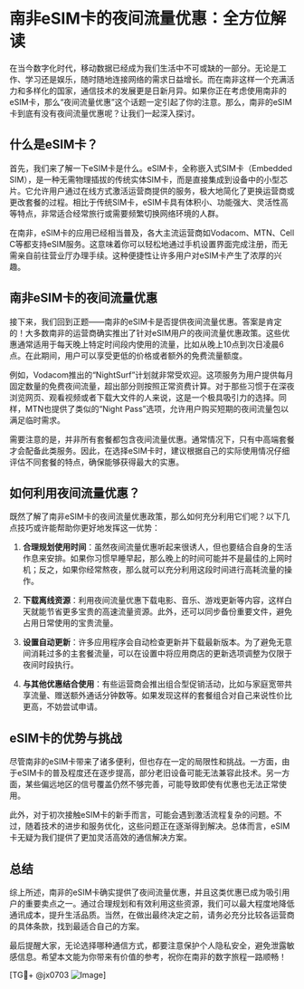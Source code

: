 # 南非eSIM卡的夜间流量优惠：全方位解读

在当今数字化时代，移动数据已经成为我们生活中不可或缺的一部分。无论是工作、学习还是娱乐，随时随地连接网络的需求日益增长。而在南非这样一个充满活力和多样化的国家，通信技术的发展更是日新月异。如果你正在考虑使用南非的eSIM卡，那么“夜间流量优惠”这个话题一定引起了你的注意。那么，南非的eSIM卡到底有没有夜间流量优惠呢？让我们一起深入探讨。

## 什么是eSIM卡？

首先，我们来了解一下eSIM卡是什么。eSIM卡，全称嵌入式SIM卡（Embedded SIM），是一种无需物理插拔的传统实体SIM卡，而是直接集成到设备中的小型芯片。它允许用户通过在线方式激活运营商提供的服务，极大地简化了更换运营商或更改套餐的过程。相比于传统SIM卡，eSIM卡具有体积小、功能强大、灵活性高等特点，非常适合经常旅行或需要频繁切换网络环境的人群。

在南非，eSIM卡的应用已经相当普及，各大主流运营商如Vodacom、MTN、Cell C等都支持eSIM服务。这意味着你可以轻松地通过手机设置界面完成注册，而无需亲自前往营业厅办理手续。这种便捷性让许多用户对eSIM卡产生了浓厚的兴趣。

## 南非eSIM卡的夜间流量优惠

接下来，我们回到正题——南非的eSIM卡是否提供夜间流量优惠。答案是肯定的！大多数南非的运营商确实推出了针对eSIM用户的夜间流量优惠政策。这些优惠通常适用于每天晚上特定时间段内使用的流量，比如从晚上10点到次日凌晨6点。在此期间，用户可以享受更低的价格或者额外的免费流量额度。

例如，Vodacom推出的“NightSurf”计划就非常受欢迎。这项服务为用户提供每月固定数量的免费夜间流量，超出部分则按照正常资费计算。对于那些习惯于在深夜浏览网页、观看视频或者下载大文件的人来说，这是一个极具吸引力的选择。同样，MTN也提供了类似的“Night Pass”选项，允许用户购买短期的夜间流量包以满足临时需求。

需要注意的是，并非所有套餐都包含夜间流量优惠。通常情况下，只有中高端套餐才会配备此类服务。因此，在选择eSIM卡时，建议根据自己的实际使用情况仔细评估不同套餐的特点，确保能够获得最大的实惠。

## 如何利用夜间流量优惠？

既然了解了南非eSIM卡的夜间流量优惠政策，那么如何充分利用它们呢？以下几点技巧或许能帮助你更好地发挥这一优势：

1. **合理规划使用时间**：虽然夜间流量优惠听起来很诱人，但也要结合自身的生活作息来安排。如果你习惯早睡早起，那么晚上的时间可能并不是最佳的上网时机；反之，如果你经常熬夜，那么就可以充分利用这段时间进行高耗流量的操作。

2. **下载离线资源**：利用夜间流量优惠下载电影、音乐、游戏更新等内容，这样白天就能节省更多宝贵的高速流量资源。此外，还可以同步备份重要文件，避免占用日常使用的宝贵流量。

3. **设置自动更新**：许多应用程序会自动检查更新并下载最新版本。为了避免无意间消耗过多的主套餐流量，可以在设置中将应用商店的更新选项调整为仅限于夜间时段执行。

4. **与其他优惠结合使用**：有些运营商会推出组合型促销活动，比如与家庭宽带共享流量、赠送额外通话分钟数等。如果发现这样的套餐组合对自己来说性价比更高，不妨尝试申请。

## eSIM卡的优势与挑战

尽管南非的eSIM卡带来了诸多便利，但也存在一定的局限性和挑战。一方面，由于eSIM卡的普及程度还在逐步提高，部分老旧设备可能无法兼容此技术。另一方面，某些偏远地区的信号覆盖仍然不够完善，可能导致即使有优惠也无法正常使用。

此外，对于初次接触eSIM卡的新手而言，可能会遇到激活流程复杂的问题。不过，随着技术的进步和服务优化，这些问题正在逐渐得到解决。总体而言，eSIM卡无疑为我们提供了更加灵活高效的通信解决方案。

## 总结

综上所述，南非的eSIM卡确实提供了夜间流量优惠，并且这类优惠已成为吸引用户的重要卖点之一。通过合理规划和有效利用这些资源，我们可以最大程度地降低通讯成本，提升生活品质。当然，在做出最终决定之前，请务必充分比较各运营商的具体条款，找到最适合自己的方案。

最后提醒大家，无论选择哪种通信方式，都要注意保护个人隐私安全，避免泄露敏感信息。希望本文能为你带来有价值的参考，祝你在南非的数字旅程一路顺畅！

[TG💪+ @jx0703 ![Image](https://github.com/user-attachments/assets/dbca1d08-cadb-493c-b0ec-ad6f7a83f270)]
